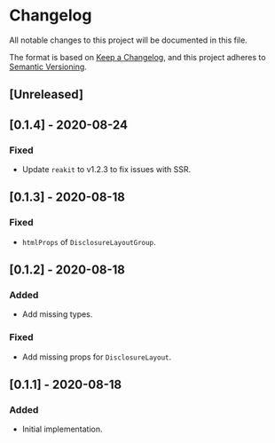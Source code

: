 # Changelog
All notable changes to this project will be documented in this file.

The format is based on [Keep a Changelog](https://keepachangelog.com/en/1.0.0/),
and this project adheres to [Semantic Versioning](https://semver.org/spec/v2.0.0.html).

## [Unreleased]

## [0.1.4] - 2020-08-24
### Fixed
- Update `reakit` to v1.2.3 to fix issues with SSR.

## [0.1.3] - 2020-08-18
### Fixed
- `htmlProps` of `DisclosureLayoutGroup`.

## [0.1.2] - 2020-08-18
### Added
- Add missing types.

### Fixed
- Add missing props for `DisclosureLayout`.

## [0.1.1] - 2020-08-18

### Added
- Initial implementation.